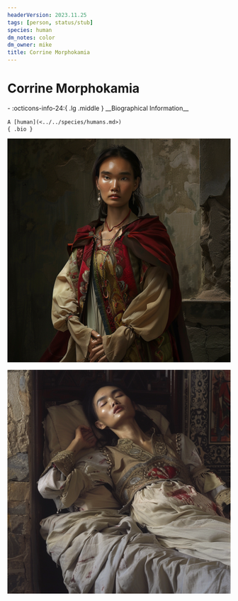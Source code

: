 ```yaml
---
headerVersion: 2023.11.25
tags: [person, status/stub]
species: human
dm_notes: color
dm_owner: mike
title: Corrine Morphokamia
---
```

# Corrine Morphokamia
<div class="grid cards ext-narrow-margin ext-one-column" markdown>
- :octicons-info-24:{ .lg .middle } __Biographical Information__

    A [human](<../../species/humans.md>)  
    { .bio }

</div>




![Corrine Healthy](../../assets/corrine-healthy.png)

![Corrine Ill](../../assets/corrine-ill.png)